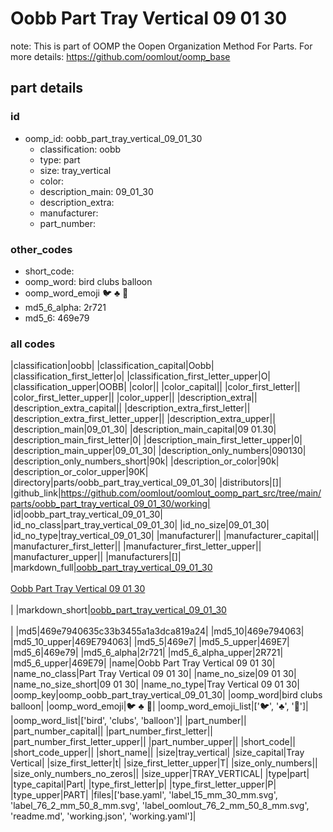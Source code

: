 # Oobb Part Tray Vertical 09 01 30  

note: This is part of OOMP the Oopen Organization Method For Parts. For more details: https://github.com/oomlout/oomp_base

##  part details





### id
* oomp_id: oobb_part_tray_vertical_09_01_30
  * classification: oobb
  * type: part
  * size: tray_vertical
  * color: 
  * description_main: 09_01_30
  * description_extra: 
  * manufacturer: 
  * part_number: 

### other_codes
* short_code: 
* oomp_word: bird clubs balloon
* oomp_word_emoji :bird: :clubs: :balloon:
* md5_6_alpha: 2r721
* md5_6: 469e79

### all codes 
|classification|oobb|
|classification_capital|Oobb|
|classification_first_letter|o|
|classification_first_letter_upper|O|
|classification_upper|OOBB|
|color||
|color_capital||
|color_first_letter||
|color_first_letter_upper||
|color_upper||
|description_extra||
|description_extra_capital||
|description_extra_first_letter||
|description_extra_first_letter_upper||
|description_extra_upper||
|description_main|09_01_30|
|description_main_capital|09 01.30|
|description_main_first_letter|0|
|description_main_first_letter_upper|0|
|description_main_upper|09_01_30|
|description_only_numbers|090130|
|description_only_numbers_short|90k|
|description_or_color|90k|
|description_or_color_upper|90K|
|directory|parts/oobb_part_tray_vertical_09_01_30|
|distributors|[]|
|github_link|https://github.com/oomlout/oomlout_oomp_part_src/tree/main/parts/oobb_part_tray_vertical_09_01_30/working|
|id|oobb_part_tray_vertical_09_01_30|
|id_no_class|part_tray_vertical_09_01_30|
|id_no_size|09_01_30|
|id_no_type|tray_vertical_09_01_30|
|manufacturer||
|manufacturer_capital||
|manufacturer_first_letter||
|manufacturer_first_letter_upper||
|manufacturer_upper||
|manufacturers|[]|
|markdown_full|[oobb_part_tray_vertical_09_01_30](https://github.com/oomlout/oomlout_oomp_part_src/tree/main/parts/oobb_part_tray_vertical_09_01_30/working)<br>[](https://github.com/oomlout/oomlout_oomp_part_src/tree/main/parts/oobb_part_tray_vertical_09_01_30/working)<br>[Oobb Part Tray Vertical 09 01 30](https://github.com/oomlout/oomlout_oomp_part_src/tree/main/parts/oobb_part_tray_vertical_09_01_30/working)<br><br>|
|markdown_short|[oobb_part_tray_vertical_09_01_30](https://github.com/oomlout/oomlout_oomp_part_src/tree/main/parts/oobb_part_tray_vertical_09_01_30/working)<br><br>|
|md5|469e7940635c33b3455a1a3dca819a24|
|md5_10|469e794063|
|md5_10_upper|469E794063|
|md5_5|469e7|
|md5_5_upper|469E7|
|md5_6|469e79|
|md5_6_alpha|2r721|
|md5_6_alpha_upper|2R721|
|md5_6_upper|469E79|
|name|Oobb Part Tray Vertical 09 01 30|
|name_no_class|Part Tray Vertical 09 01 30|
|name_no_size|09 01 30|
|name_no_size_short|09 01 30|
|name_no_type|Tray Vertical 09 01 30|
|oomp_key|oomp_oobb_part_tray_vertical_09_01_30|
|oomp_word|bird clubs balloon|
|oomp_word_emoji|:bird: :clubs: :balloon:|
|oomp_word_emoji_list|[':bird:', ':clubs:', ':balloon:']|
|oomp_word_list|['bird', 'clubs', 'balloon']|
|part_number||
|part_number_capital||
|part_number_first_letter||
|part_number_first_letter_upper||
|part_number_upper||
|short_code||
|short_code_upper||
|short_name||
|size|tray_vertical|
|size_capital|Tray Vertical|
|size_first_letter|t|
|size_first_letter_upper|T|
|size_only_numbers||
|size_only_numbers_no_zeros||
|size_upper|TRAY_VERTICAL|
|type|part|
|type_capital|Part|
|type_first_letter|p|
|type_first_letter_upper|P|
|type_upper|PART|
|files|['base.yaml', 'label_15_mm_30_mm.svg', 'label_76_2_mm_50_8_mm.svg', 'label_oomlout_76_2_mm_50_8_mm.svg', 'readme.md', 'working.json', 'working.yaml']|
